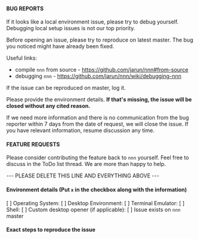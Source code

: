#### BUG REPORTS

If it looks like a local environment issue, please try to debug yourself. Debugging local setup issues is not our top priority.

Before opening an issue, please try to reproduce on latest master. The bug you noticed might have already been fixed.

Useful links:

- compile `nnn` from source - https://github.com/jarun/nnn#from-source
- debugging `nnn` - https://github.com/jarun/nnn/wiki/debugging-nnn

If the issue can be reproduced on master, log it.

Please provide the environment details. **If that's missing, the issue will be closed without any cited reason.**

If we need more information and there is no communication from the bug reporter within 7 days from the date of request, we will close the issue. If you have relevant information, resume discussion any time.

#### FEATURE REQUESTS

Please consider contributing the feature back to `nnn` yourself. Feel free to discuss in the ToDo list thread. We are more than happy to help.

--- PLEASE DELETE THIS LINE AND EVERYTHING ABOVE ---

#### Environment details (Put `x` in the checkbox along with the information)

[ ] Operating System:
[ ] Desktop Environment:
[ ] Terminal Emulator:
[ ] Shell:
[ ] Custom desktop opener (if applicable):
[ ] Issue exists on `nnn` master

#### Exact steps to reproduce the issue
